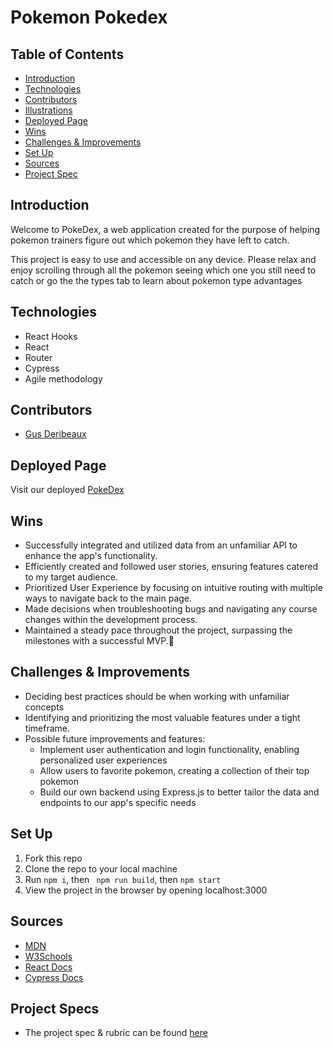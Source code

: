 # Pokemon Pokedex

## Table of Contents
  - [Introduction](#Introduction)
  - [Technologies](#Technologies)
  - [Contributors](#Contributors)
  - [Illustrations](#Illustrations)
  - [Deployed Page](#Deployed-Page)
  - [Wins](#Wins)
  - [Challenges & Improvements](#Challenges-&-Improvements)
  - [Set Up](#Set-Up)
  - [Sources](#Sources)
  - [Project Spec](#Project-Spec)

## Introduction
Welcome to PokeDex, a web application created for the purpose of helping pokemon trainers figure out which pokemon they have left to catch.

This project is easy to use and accessible on any device. Please relax and enjoy scrolling through all the pokemon seeing which one you still need to catch or go the the types tab to learn about pokemon type advantages

## Technologies
  - React Hooks
  - React
  - Router
  - Cypress
  - Agile methodology

## Contributors
  - [Gus Deribeaux](https://github.com/Gderibeaux)

## Deployed Page

Visit our deployed [PokeDex](https://gderibeaux.github.io/pokemon-pokedex)

## Wins
- Successfully integrated and utilized data from an unfamiliar API to enhance the app's functionality.
- Efficiently created and followed user stories, ensuring features catered to my target audience.
- Prioritized User Experience by focusing on intuitive routing with multiple ways to navigate back to the main page.
- Made decisions when troubleshooting bugs and navigating any course changes within the development process.
- Maintained a steady pace throughout the project, surpassing the milestones with a successful MVP.💪

## Challenges & Improvements
  - Deciding best practices should be when working with unfamiliar concepts
  - Identifying and prioritizing the most valuable features under a tight timeframe. 
  - Possible future improvements and features:
    - Implement user authentication and login functionality, enabling personalized user experiences
    - Allow users to favorite pokemon, creating a collection of their top pokemon
    - Build our own backend using Express.js to better tailor the data and endpoints to our app's specific needs

## Set Up

1. Fork this repo  
2. Clone the repo to your local machine   
3. Run `npm i`, then ` npm run build`, then `npm start`
4. View the project in the browser by opening localhost:3000

## Sources
  - [MDN](http://developer.mozilla.org/en-US/)
  - [W3Schools](https://www.w3schools.com/)
  - [React Docs](https://reactjs.org/docs/getting-started.html)
  - [Cypress Docs](https://docs.cypress.io/guides/overview/why-cypress.html)


## Project Specs
  - The project spec & rubric can be found [here](https://github.com/Gderibeaux/pokemon-pokedex)
